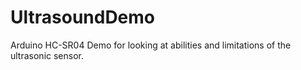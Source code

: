 # UltrasoundDemo
Arduino HC-SR04 Demo for looking at abilities and limitations of the ultrasonic sensor. 
